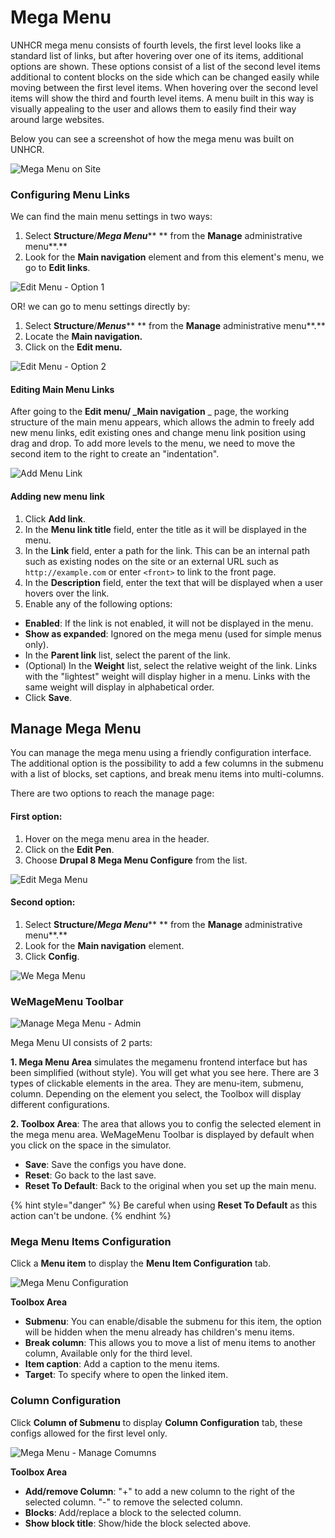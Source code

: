 # Mega Menu

UNHCR mega menu consists of fourth levels, the first level looks like a standard list of links, but after hovering over one of its items, additional options are shown. These options consist of a list of the second level items additional to content blocks on the side which can be changed easily while moving between the first level items. When hovering over the second level items will show the third and fourth level items. A menu built in this way is visually appealing to the user and allows them to easily find their way around large websites.

Below you can see a screenshot of how the mega menu was built on UNHCR.

![Mega Menu on Site](../../../drupal-platform-docs/.gitbook/assets/megamenu.png)

### Configuring Menu Links

We can find the main menu settings in two ways:

1. Select **Structure**/_**Mega Menu**_\*\* \*\* from the **Manage** administrative menu\*\*.\*\*
2. Look for the **Main navigation** element and from this element's menu, we go to **Edit links**.

![Edit Menu - Option 1](../../../drupal-platform-docs/.gitbook/assets/menu-links.png)

OR! we can go to menu settings directly by:

1. Select **Structure**/_**Menus**_\*\* \*\* from the **Manage** administrative menu\*\*.\*\*
2. Locate the **Main navigation.**
3. Click on the **Edit menu.**

![Edit Menu - Option 2](../../../drupal-platform-docs/.gitbook/assets/menu-links-2.png)

#### Editing Main Menu Links

After going to the **Edit menu/ \_Main navigation** \_ page, the working structure of the main menu appears, which allows the admin to freely add new menu links, edit existing ones and change menu link position using drag and drop. To add more levels to the menu, we need to move the second item to the right to create an "indentation".

![Add Menu Link](../../../drupal-platform-docs/.gitbook/assets/Edit-menu.png)

#### Adding new menu link

1. Click **Add link**.
2. In the **Menu link title** field, enter the title as it will be displayed in the menu.
3. In the **Link** field, enter a path for the link. This can be an internal path such as existing nodes on the site or an external URL such as `http://example.com` or enter `<front>` to link to the front page.
4. In the **Description** field, enter the text that will be displayed when a user hovers over the link.
5. Enable any of the following options:

* **Enabled**: If the link is not enabled, it will not be displayed in the menu.
* **Show as expanded**: Ignored on the mega menu (used for simple menus only).
* In the **Parent link** list, select the parent of the link.
* (Optional) In the **Weight** list, select the relative weight of the link. Links with the "lightest" weight will display higher in a menu. Links with the same weight will display in alphabetical order.
* Click **Save**.

## Manage Mega Menu

You can manage the mega menu using a friendly configuration interface. The additional option is the possibility to add a few columns in the submenu with a list of blocks, set captions, and break menu items into multi-columns.

There are two options to reach the manage page:

#### **First option:**

1. Hover on the mega menu area in the header.
2. Click on the **Edit Pen**.
3. Choose **Drupal 8 Mega Menu Configure** from the list.

![Edit Mega Menu](../../../drupal-platform-docs/.gitbook/assets/manage-menu-2.png)

#### Second option:

1. Select **Structure/**_**Mega Menu**_\*\* \*\* from the **Manage** administrative menu\*\*.\*\*
2. Look for the **Main navigation** element.
3. Click **Config**.

![We Mega Menu](../../../drupal-platform-docs/.gitbook/assets/manage-menu.png)

### WeMageMenu Toolbar

![Manage Mega Menu - Admin](../../../drupal-platform-docs/.gitbook/assets/manage-megamenu.png)

Mega Menu UI consists of 2 parts:

**1. Mega Menu Area** simulates the megamenu frontend interface but has been simplified (without style). You will get what you see here. There are 3 types of clickable elements in the area. They are menu-item, submenu, column. Depending on the element you select, the Toolbox will display different configurations.

**2. Toolbox Area**: The area that allows you to config the selected element in the mega menu area. WeMageMenu Toolbar is displayed by default when you click on the space in the simulator.

* **Save**: Save the configs you have done.
* **Reset**: Go back to the last save.
* **Reset To Default**: Back to the original when you set up the main menu.

{% hint style="danger" %}
Be careful when using **Reset To Default** as this action can't be undone.
{% endhint %}

### Mega Menu Items Configuration

Click a **Menu item** to display the **Menu Item Configuration** tab.

![Mega Menu Configuration](../../../drupal-platform-docs/.gitbook/assets/menu-item-config.png)

**Toolbox Area**

* **Submenu**: You can enable/disable the submenu for this item, the option will be hidden when the menu already has children's menu items.
* **Break column**: This allows you to move a list of menu items to another column, Available only for the third level.
* **Item caption**: Add a caption to the menu items.
* **Target**: To specify where to open the linked item.

### Column Configuration

Click **Column of Submenu** to display **Column Configuration** tab, these configs allowed for the first level only.

![Mega Menu - Manage Comumns](../../../drupal-platform-docs/.gitbook/assets/column-config.png)

**Toolbox Area**

* **Add/remove Column**: "+" to add a new column to the right of the selected column. "-" to remove the selected column.
* **Blocks**: Add/replace a block to the selected column.
* **Show block title**: Show/hide the block selected above.
